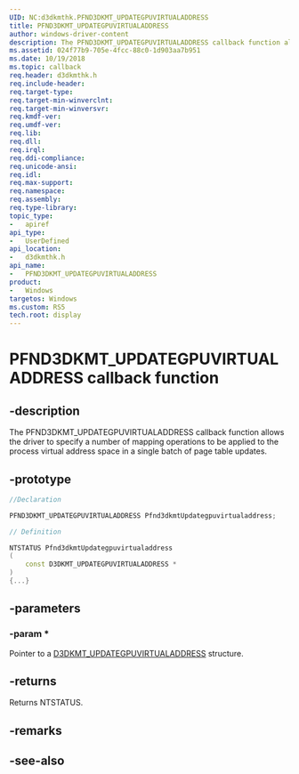 ```yaml
---
UID: NC:d3dkmthk.PFND3DKMT_UPDATEGPUVIRTUALADDRESS
title: PFND3DKMT_UPDATEGPUVIRTUALADDRESS
author: windows-driver-content
description: The PFND3DKMT_UPDATEGPUVIRTUALADDRESS callback function allows the driver to specify a number of mapping operations to be applied to the process virtual address space in a single batch of page table updates.
ms.assetid: 024f77b9-705e-4fcc-88c0-1d903aa7b951
ms.date: 10/19/2018
ms.topic: callback
req.header: d3dkmthk.h
req.include-header:
req.target-type:
req.target-min-winverclnt:
req.target-min-winversvr:
req.kmdf-ver:
req.umdf-ver:
req.lib:
req.dll:
req.irql: 
req.ddi-compliance:
req.unicode-ansi:
req.idl:
req.max-support:
req.namespace:
req.assembly:
req.type-library: 
topic_type: 
-	apiref
api_type: 
-	UserDefined
api_location: 
-	d3dkmthk.h
api_name: 
-	PFND3DKMT_UPDATEGPUVIRTUALADDRESS
product:
-	Windows
targetos: Windows
ms.custom: RS5
tech.root: display
---
```


# PFND3DKMT_UPDATEGPUVIRTUALADDRESS callback function

## -description

The PFND3DKMT_UPDATEGPUVIRTUALADDRESS callback function allows the driver to specify a number of mapping operations to be applied to the process virtual address space in a single batch of page table updates.

## -prototype

```cpp
//Declaration

PFND3DKMT_UPDATEGPUVIRTUALADDRESS Pfnd3dkmtUpdategpuvirtualaddress; 

// Definition

NTSTATUS Pfnd3dkmtUpdategpuvirtualaddress 
(
	const D3DKMT_UPDATEGPUVIRTUALADDRESS *
)
{...}

```

## -parameters

### -param * 

Pointer to a [D3DKMT_UPDATEGPUVIRTUALADDRESS](ns-d3dkmthk-_d3dkmt_updategpuvirtualaddress.md) structure.

## -returns

Returns NTSTATUS.


## -remarks




## -see-also
